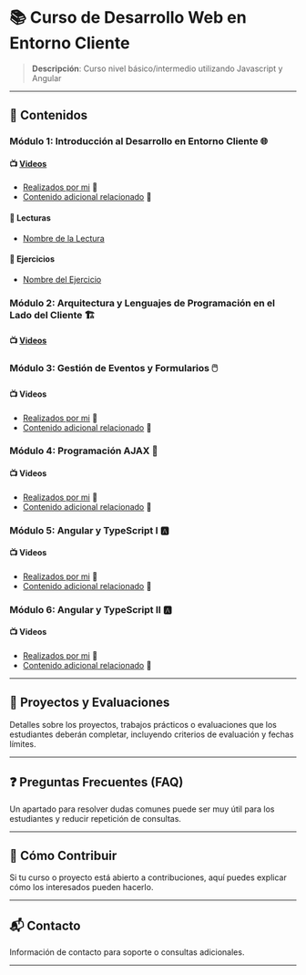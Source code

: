 # 📚 Curso de Desarrollo Web en Entorno Cliente
> **Descripción**: Curso nivel básico/intermedio utilizando Javascript y Angular

<!-- ---

### 📚 Módulos
Breve descripción de cómo se organiza el curso (por módulos, semanas, temas).

---

## 🛠 Herramientas y Recursos Necesarios
Listado de herramientas, software, lecturas previas o cualquier otro recurso necesario para seguir el curso. -->

---

## 📖 Contenidos

### Módulo 1: Introducción al Desarrollo en Entorno Cliente 🌐
#### 📺 [Videos](link)
- [Realizados por mi](link) 🙋
- [Contenido adicional relacionado](link) 🙈
#### 📑 Lecturas
- [Nombre de la Lectura](link)
#### 🎯 Ejercicios
- [Nombre del Ejercicio](link)

### Módulo 2: Arquitectura y Lenguajes de Programación en el Lado del Cliente 🏗️
#### 📺 [Videos](link)

### Módulo 3: Gestión de Eventos y Formularios 🖱️
#### 📺 Videos
- [Realizados por mi](link) 🙋
- [Contenido adicional relacionado](link) 🙈

### Módulo 4: Programación AJAX 🔄
#### 📺 Videos
- [Realizados por mi](link) 🙋
- [Contenido adicional relacionado](link) 🙈

### Módulo 5: Angular y TypeScript I 🅰️ 
#### 📺 Videos
- [Realizados por mi](link) 🙋
- [Contenido adicional relacionado](link) 🙈

### Módulo 6: Angular y TypeScript II 🅰️ 
#### 📺 Videos
- [Realizados por mi](link) 🙋
- [Contenido adicional relacionado](link) 🙈

---

## 🚀 Proyectos y Evaluaciones
Detalles sobre los proyectos, trabajos prácticos o evaluaciones que los estudiantes deberán completar, incluyendo criterios de evaluación y fechas límites.

---

## ❓ Preguntas Frecuentes (FAQ)
Un apartado para resolver dudas comunes puede ser muy útil para los estudiantes y reducir repetición de consultas.

---

## 🤝 Cómo Contribuir
Si tu curso o proyecto está abierto a contribuciones, aquí puedes explicar cómo los interesados pueden hacerlo.

---

## 📬 Contacto
Información de contacto para soporte o consultas adicionales.

---
